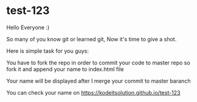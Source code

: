 # test-123

Hello Everyone :)

So many of you know git or learned git, Now it's time to give a shot.

Here is simple task for you guys:

You have to fork the repo in order to commit your code to master repo
so fork it and append your name to index.html file

Your name will be displayed after I merge your commit to master baranch

You can check your name on https://kodeitsolution.github.io/test-123
